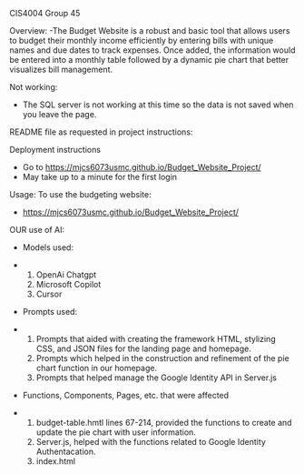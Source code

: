 CIS4004 Group 45

Overview:
-The Budget Website is a robust and basic tool that allows users to budget their monthly income
 efficiently by entering bills with unique names and due dates to track expenses. Once added, the
 information would be entered into a monthly table followed by a dynamic pie chart that better
 visualizes bill management.

Not working:
- The SQL server is not working at this time so the data is not saved when you leave the page.

README file as requested in project instructions: 

Deployment instructions
-  Go to https://mjcs6073usmc.github.io/Budget_Website_Project/
-  May take up to a minute for the first login

Usage:
To use the budgeting website:
 - https://mjcs6073usmc.github.io/Budget_Website_Project/

 
 OUR use of AI:
- Models used:
-   1. OpenAi Chatgpt
    2. Microsoft Copilot
    3. Cursor
 
-   Prompts used:
-   1. Prompts that aided with creating the framework HTML, stylizing CSS, and JSON files for the landing page and homepage.
    2. Prompts which helped in the construction and refinement of the pie chart function in our homepage.
    3. Prompts that helped manage the Google Identity API in Server.js
 
-   Functions, Components, Pages, etc. that were affected
-   1. budget-table.hmtl lines 67-214, provided the functions to create and update the pie chart with user information. 
    2. Server.js, helped with the functions related to Google Identity Authentacation.
    3. index.html
